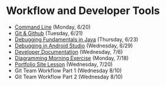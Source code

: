 # Workflow and Developer Tools

- [Command Line](https://github.com/ga-adi-nyc/Course-Materials/tree/master/lessons/workflow-and-dev-tools/command-line-lesson) (Monday, 6/20)
- [Git & Github](https://github.com/ga-adi-nyc/Course-Materials/tree/master/lessons/workflow-and-dev-tools/git-and-github-lesson) (Tuesday, 6/21)
- [Debugging Fundamentals in Java](https://github.com/ga-adi-nyc/Course-Materials/tree/master/lessons/workflow-and-dev-tools/java-debugging-fundamentals) (Thursday, 6/23)
- [Debugging in Android Studio](https://github.com/ga-adi-nyc/Course-Materials/tree/master/lessons/workflow-and-dev-tools/debugging-in-android-lesson) (Wednesday, 6/29)
- [Developer Documentation](https://github.com/ga-adi-nyc/Course-Materials/tree/master/lessons/workflow-and-dev-tools/developer-documentation-lesson) (Wednesday, 7/6)
- [Diagramming Morning Exercise](https://github.com/ga-adi-nyc/Course-Materials/tree/master/lessons/workflow-and-dev-tools/diagramming-morning-exercise) (Monday, 7/18)
- [Portfolio Site Lesson](https://github.com/ga-adi-nyc/Course-Materials/tree/master/lessons/workflow-and-dev-tools/portfolio-site-lesson) (Wednesday, 7/20)
- Git Team Workflow Part 1 (Wednesday 8/10)
- Git Team Workflow Part 2 (Wednesday 8/10)

